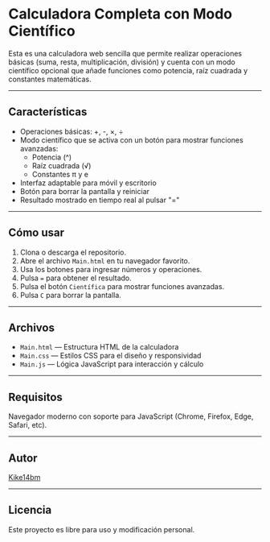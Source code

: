 # Calculadora Completa con Modo Científico

Esta es una calculadora web sencilla que permite realizar operaciones básicas (suma, resta, multiplicación, división) y cuenta con un modo científico opcional que añade funciones como potencia, raíz cuadrada y constantes matemáticas.

---

## Características

- Operaciones básicas: +, -, ×, ÷  
- Modo científico que se activa con un botón para mostrar funciones avanzadas:  
  - Potencia (^)
  - Raíz cuadrada (√)
  - Constantes π y e
- Interfaz adaptable para móvil y escritorio
- Botón para borrar la pantalla y reiniciar
- Resultado mostrado en tiempo real al pulsar "="

---

## Cómo usar

1. Clona o descarga el repositorio.  
2. Abre el archivo `Main.html` en tu navegador favorito.  
3. Usa los botones para ingresar números y operaciones.  
4. Pulsa `=` para obtener el resultado.  
5. Pulsa el botón `Científica` para mostrar funciones avanzadas.  
6. Pulsa `C` para borrar la pantalla.

---

## Archivos

- `Main.html` — Estructura HTML de la calculadora  
- `Main.css` — Estilos CSS para el diseño y responsividad  
- `Main.js` — Lógica JavaScript para interacción y cálculo

---

## Requisitos

Navegador moderno con soporte para JavaScript (Chrome, Firefox, Edge, Safari, etc).

---

## Autor
[Kike14bm](https://github.com/kike14bm)

---

## Licencia

Este proyecto es libre para uso y modificación personal.


